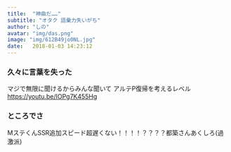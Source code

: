 ```yaml
---
title:  "神曲だ……"
subtitle: "オタク 語彙力失いがち"
author: "しの"
avatar: "img/das.png"
image: "img/612B49jo0NL.jpg"
date:   2018-01-03 14:23:12
---
```


### 久々に言葉を失った
マジで無限に聞けるからみんな聞いて アルテP復帰を考えるレベル https://youtu.be/IOPg7K455Hg

### ところでさ
MステくんSSR追加スピード超遅くない！！！！？？？？都築さんあくしろ(過激派)
